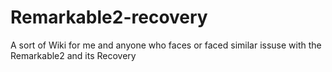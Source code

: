 # Remarkable2-recovery
A sort of Wiki for me and anyone who faces or faced similar issuse with the Remarkable2 and its Recovery
